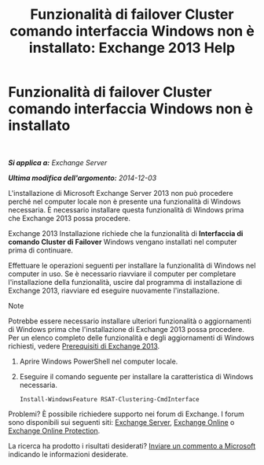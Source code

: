 ﻿---
title: 'Funzionalità di failover Cluster comando interfaccia Windows non è installato: Exchange 2013 Help'
TOCTitle: Funzionalità di failover Cluster comando interfaccia Windows non è installato
ms:assetid: 0d839514-5ab7-497d-8945-41392b4c3980
ms:mtpsurl: https://technet.microsoft.com/it-it/library/ms.exch.setupreadiness.rsatclusteringcmdinterfaceinstalled(v=EXCHG.150)
ms:contentKeyID: 51407337
ms.date: 05/22/2018
mtps_version: v=EXCHG.150
ms.translationtype: MT
---

# Funzionalità di failover Cluster comando interfaccia Windows non è installato

 

_**Si applica a:** Exchange Server_

_**Ultima modifica dell'argomento:** 2014-12-03_

L'installazione di Microsoft Exchange Server 2013 non può procedere perché nel computer locale non è presente una funzionalità di Windows necessaria. È necessario installare questa funzionalità di Windows prima che Exchange 2013 possa procedere.

Exchange 2013 Installazione richiede che la funzionalità di **Interfaccia di comando Cluster di Failover** Windows vengano installati nel computer prima di continuare.

Effettuare le operazioni seguenti per installare la funzionalità di Windows nel computer in uso. Se è necessario riavviare il computer per completare l'installazione della funzionalità, uscire dal programma di installazione di Exchange 2013, riavviare ed eseguire nuovamente l'installazione.


> [!NOTE]
> Potrebbe essere necessario installare ulteriori funzionalità o aggiornamenti di Windows prima che l'installazione di Exchange 2013 possa procedere. Per un elenco completo delle funzionalità e degli aggiornamenti di Windows richiesti, vedere <A href="exchange-2013-prerequisites-exchange-2013-help.md">Prerequisiti di Exchange 2013</A>.



1.  Aprire Windows PowerShell nel computer locale.

2.  Eseguire il comando seguente per installare la caratteristica di Windows necessaria.
    
        Install-WindowsFeature RSAT-Clustering-CmdInterface

Problemi? È possibile richiedere supporto nei forum di Exchange. I forum sono disponibili sui seguenti siti: [Exchange Server](https://go.microsoft.com/fwlink/p/?linkid=60612), [Exchange Online](https://go.microsoft.com/fwlink/p/?linkid=267542) o [Exchange Online Protection](https://go.microsoft.com/fwlink/p/?linkid=285351).

La ricerca ha prodotto i risultati desiderati? [Inviare un commento a Microsoft](mailto:exsetuphelpfeedback@microsoft.com?subject=exchange%202013%20setup%20help%20feedback) indicando le informazioni desiderate.

